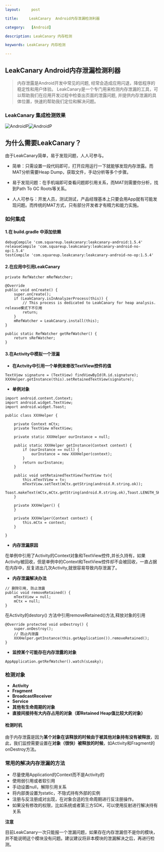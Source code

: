 ```yaml
---
layout:     post

title:     LeakCanary  Android内存泄漏检测利器

category:   [Android]

description: LeakCanary 内存检测

keywords: LeakCanary 内存检测

---
```


## LeakCanary  Android内存泄漏检测利器

> 内存泄露是Android开发中常见的问题, 经常会造成应用闪退，降低程序的稳定性和用户体验。
LeakCanary是一个专门用来检测内存泄漏的工具，可以帮助我们在应用开发过程中检查出页面的泄露问题, 并提供内存泄漏的具体位置，快速的帮助我们定位和解决问题。


### LeakCanary 集成检测效果
 
![AndroidP](http://pey51suf1.bkt.clouddn.com/page_01.png)![AndroidP](http://pey51suf1.bkt.clouddn.com/page_02.png)


## 为什么需要LeakCanary？

由于LeakCanary简单，易于发现问题，人人可参与。

- 简单：只需设置一段代码即可，打开应用运行一下就能够发现内存泄露。而MAT分析需要Heap Dump，获取文件，手动分析等多个步骤。

- 易于发现问题：在手机端即可查看问题即引用关系，而MAT则需要你分析，找到Path To GC Roots等关系。

- 人人可参与：开发人员，测试测试，产品经理基本上只要会用App就有可能发现问题。而传统的MAT方式，只有部分开发者才有精力和能力实施。


### 如何集成

#### 1.在 build.gradle 中添加依赖

```
debugCompile 'com.squareup.leakcanary:leakcanary-android:1.5.4'
releaseCompile 'com.squareup.leakcanary:leakcanary-android-no-op:1.5.4'
testCompile 'com.squareup.leakcanary:leakcanary-android-no-op:1.5.4'
```

#### 2.在应用中引用LeakCanary

```
private RefWatcher mRefWatcher;

@Override
public void onCreate() {
    super.onCreate();
    if (LeakCanary.isInAnalyzerProcess(this)) {
        // This process is dedicated to LeakCanary for heap analysis. release模式下不引用
        return;
    }
    mRefWatcher = LeakCanary.install(this);
}

public static RefWatcher getRefWatcher() {
    return sRefWatcher;
}
```

#### 3.在Activity中模拟一个泄漏


- **在Actvity中引用一个单例来修改TextView控件的值**

```
TextView signature = (TextView) findViewById(R.id.signature);
XXXHelper.getInstance(this).setRetainedTextView(signature);
```

- **单例对象**

```
import android.content.Context;
import android.widget.TextView;
import android.widget.Toast;

public class XXXHelper {

    private Context mCtx;
    private TextView mTextView;

    private static XXXHelper ourInstance = null;

    public static XXXHelper getInstance(Context context) {
        if (ourInstance == null) {
            ourInstance = new XXXHelper(context);
        }
        return ourInstance;
    }

    public void setRetainedTextView(TextView tv){
        this.mTextView = tv;
        mTextView.setText(mCtx.getString(android.R.string.ok));
        Toast.makeText(mCtx,mCtx.getString(android.R.string.ok),Toast.LENGTH_SHORT).show();
    }

    private XXXHelper() {
    }

    private XXXHelper(Context context) {
        this.mCtx = context;
    }

}
```

- **内存泄漏原因**
 
在单例中引用了Activity的Context对象和TextView控件,并长久持有，如果Activity被回收，但是单例中的Context和TextView控件却不会被回收，一直占据在内存中，反复进出几次Activity,就很容易导致内存泄漏了。

- **内存泄漏解决办法**

```
// 删除引用, 防止泄露
public void removeRetained() {
    mTextView = null;
    mCtx = null;
}
```

在Activity的destory() 方法中引用removeRetained()方法,释放对象的引用

```
@Override protected void onDestroy() {
    super.onDestroy();
    // 防止内泄露
    XXXHelper.getInstance(this.getApplication()).removeRetained();
}
```

- **监控某个可能存在内存泄露的对象**

```
AppApplication.getRefWatcher().watch(sLeaky);
```


### 检测对象

- **Activity**
- **Fragment**
- **BroadcastReceiver**
- **Service**
- **其他有生命周期的对象**
- **直接间接持有大内存占用的对象（即Retained Heap值比较大的对象）**

#### 检测时机

由于内存泄露是因为**某个对象在该释放的时候由于被其他对象持有没有被释放**，因此，我们监控需要设置在**对象（很快）被释放的时候**，如Activity和Fragment的onDestroy方法。

### 常用的解决内存泄漏的方法 

- 尽量使用Application的Context而不是Activity的
- 使用弱引用或者软引用
- 手动设置null，解除引用关系
- 将内部类设置为static，不隐式持有外部的实例
- 注册与反注册成对出现，在对象合适的生命周期进行反注册操作。
- 如果没有修改的权限，比如系统或者第三方SDK，可以使用反射进行解决持有关系


**注意**

目前LeakCanary一次只能报一个泄漏问题，如果存在内存泄漏但不是你的模块，并不能说明这个模块没有问题。建议建议将非本模块的泄漏解决之后，再进行检测。

 














